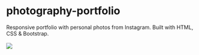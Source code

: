 # photography-portfolio
Responsive portfolio with personal photos from Instagram. Built with HTML, CSS & Bootstrap.<br><br>
<a href="https://jeffnewcomer.github.io/photography-portfolio/"><img src="https://i.imgur.com/0d8FXAD.png"></a>
